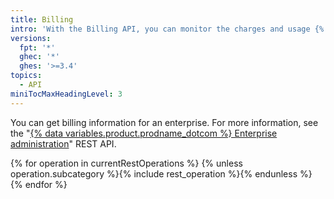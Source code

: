 ```yaml
---
title: Billing
intro: 'With the Billing API, you can monitor the charges and usage {% data variables.product.prodname_actions %} and {% data variables.product.prodname_registry %} for a user or organization.'
versions:
  fpt: '*'
  ghec: '*'
  ghes: '>=3.4'
topics:
  - API
miniTocMaxHeadingLevel: 3
---
```


You can get billing information for an enterprise. For more information, see the "[{% data variables.product.prodname_dotcom %} Enterprise administration](/rest/reference/enterprise-admin#billing)" REST API.

{% for operation in currentRestOperations %}
  {% unless operation.subcategory %}{% include rest_operation %}{% endunless %}
{% endfor %}
